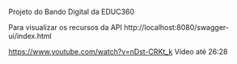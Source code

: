 Projeto do Bando Digital da EDUC360


Para visualizar os recursos da API
http://localhost:8080/swagger-ui/index.html

https://www.youtube.com/watch?v=nDst-CRKt_k  Vídeo até 26:28
